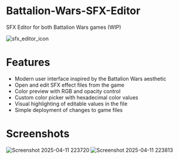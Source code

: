 # Battalion-Wars-SFX-Editor
SFX Editor for both Battalion Wars games (WIP)

![sfx_editor_icon](https://github.com/user-attachments/assets/50c7d630-affb-4687-85f9-fb0d55320d3e)

# Features
- Modern user interface inspired by the Battalion Wars aesthetic
- Open and edit SFX effect files from the game
- Color preview with RGB and opacity control
- Custom color picker with hexadecimal color values
- Visual highlighting of editable values in the file
- Simple deployment of changes to game files

# Screenshots
![Screenshot 2025-04-11 223720](https://github.com/user-attachments/assets/6733d67f-cccc-4f72-a851-8d4c6607ac92)
![Screenshot 2025-04-11 223813](https://github.com/user-attachments/assets/6e4f065d-f616-48b3-85ea-6d6774e442da)
